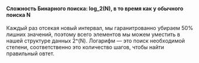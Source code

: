 #### Сложность Бинарного поиска: log_2(N), в то время как у обычного поиска N ####
Каждый раз отсекая новый интервал, мы гаранитрованно убираем 50% лишних значений, поэтому всего элементов мы можем уместить в нашей структуре данных 2^(N). Логарифм — это поиск необходимой степени, соответственно это количество шагов, чтобы найти правильный овтет.